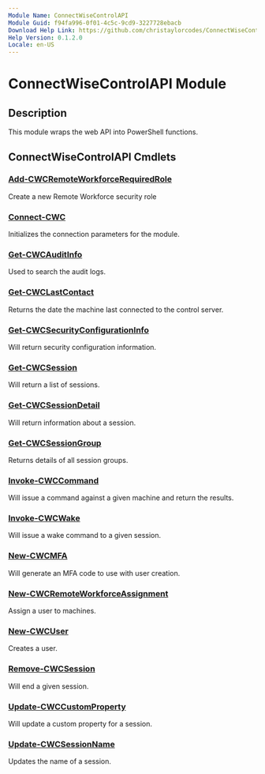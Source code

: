 ```yaml
---
Module Name: ConnectWiseControlAPI
Module Guid: f94fa996-0f01-4c5c-9cd9-3227728ebacb
Download Help Link: https://github.com/christaylorcodes/ConnectWiseControlAPI/blob/master/ConnectWiseControlAPI_Functions.md
Help Version: 0.1.2.0
Locale: en-US
---
```


# ConnectWiseControlAPI Module
## Description
This module wraps the web API into PowerShell functions.

## ConnectWiseControlAPI Cmdlets
### [Add-CWCRemoteWorkforceRequiredRole](Docs/Add-CWCRemoteWorkforceRequiredRole.md)
Create a new Remote Workforce security role

### [Connect-CWC](Docs/Connect-CWC.md)
Initializes the connection parameters for the module.

### [Get-CWCAuditInfo](Docs/Get-CWCAuditInfo.md)
Used to search the audit logs.

### [Get-CWCLastContact](Docs/Get-CWCLastContact.md)
Returns the date the machine last connected to the control server.

### [Get-CWCSecurityConfigurationInfo](Docs/Get-CWCSecurityConfigurationInfo.md)
Will return security configuration information.

### [Get-CWCSession](Docs/Get-CWCSession.md)
Will return a list of sessions.

### [Get-CWCSessionDetail](Docs/Get-CWCSessionDetail.md)
Will return information about a session.

### [Get-CWCSessionGroup](Docs/Get-CWCSessionGroup.md)
Returns details of all session groups.

### [Invoke-CWCCommand](Docs/Invoke-CWCCommand.md)
Will issue a command against a given machine and return the results.

### [Invoke-CWCWake](Docs/Invoke-CWCWake.md)
Will issue a wake command to a given session.

### [New-CWCMFA](Docs/New-CWCMFA.md)
Will generate an MFA code to use with user creation.

### [New-CWCRemoteWorkforceAssignment](Docs/New-CWCRemoteWorkforceAssignment.md)
Assign a user to machines.

### [New-CWCUser](Docs/New-CWCUser.md)
Creates a user.

### [Remove-CWCSession](Docs/Remove-CWCSession.md)
Will end a given session.

### [Update-CWCCustomProperty](Docs/Update-CWCCustomProperty.md)
Will update a custom property for a session.

### [Update-CWCSessionName](Docs/Update-CWCSessionName.md)
Updates the name of a session.

